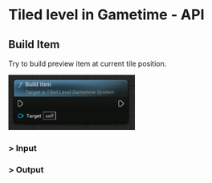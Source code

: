 # Tiled level in Gametime - API
## Build Item

Try to build preview item at current tile position.

<img src="../../_media/GametimeAPI/BuildItem.png" alt="drawing" width="50%"/>

### > Input

### > Output
